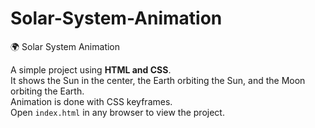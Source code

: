 # Solar-System-Animation

🌍 Solar System Animation
 
A simple project using **HTML and CSS**.  
It shows the Sun in the center, the Earth orbiting the Sun, and the Moon orbiting the Earth.  
Animation is done with CSS keyframes.  
Open `index.html` in any browser to view the project.  

